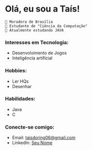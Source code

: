 # Olá, eu sou a Taís!

    📍 Moradora de Brasília
    📒 Estudante de "Ciência da Computação"
    🌱 Atualmente estudando JAVA

### Interesses em Tecnologia:
- Desenvolvimento de Jogos
- Inteligência artificial

### Hobbies:
- Ler HQs
- Desenhar

### Habilidades:
- Java
- C

### Conecte-se comigo:
- Email: [taisdoring06@gmail.com](mailto:taisdoring06@gmail.com)
- LinkedIn: [Seu Nome](https://www.linkedin.com/in/seunome)
